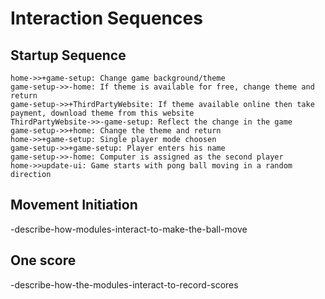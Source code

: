 # Interaction Sequences

## Startup Sequence

    home->>+game-setup: Change game background/theme
    game-setup->>-home: If theme is available for free, change theme and return
    game-setup->>+ThirdPartyWebsite: If theme available online then take payment, download theme from this website
    ThirdPartyWebsite->>-game-setup: Reflect the change in the game
    game-setup->>+home: Change the theme and return
    home->>+game-setup: Single player mode choosen
    game-setup->>+game-setup: Player enters his name
    game-setup->>-home: Computer is assigned as the second player
    home->>update-ui: Game starts with pong ball moving in a random direction

## Movement Initiation

-describe-how-modules-interact-to-make-the-ball-move

## One score

-describe-how-the-modules-interact-to-record-scores
